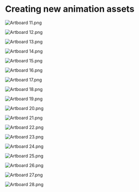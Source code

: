 # Creating new animation assets

<p><img src="https://vertexschool.instructure.com/courses/316/files/21014/preview?verifier=A2UkHC48RCma6K7rkZf0vLiBFgSv6gtw8z3D8id8" alt="Artboard 11.png" data-api-endpoint="https://vertexschool.instructure.com/api/v1/courses/316/files/21014" data-api-returntype="File"></p>
<p><img src="https://vertexschool.instructure.com/courses/316/files/21015/preview?verifier=r72XIWWcDMy9W9Xzd3HAcVEhrLVyu1uPYAIa1Qmt" alt="Artboard 12.png" data-api-endpoint="https://vertexschool.instructure.com/api/v1/courses/316/files/21015" data-api-returntype="File"></p>
<p><img src="https://vertexschool.instructure.com/courses/316/files/21016/preview?verifier=AvuTaYH9iMX8HuvyVc8mtSjTgd00670aqjtBlEVc" alt="Artboard 13.png" data-api-endpoint="https://vertexschool.instructure.com/api/v1/courses/316/files/21016" data-api-returntype="File"></p>
<p><img src="https://vertexschool.instructure.com/courses/316/files/21017/preview?verifier=Psw1F8FXc2yk7JEBE9vHsXtrow9MpzX3OSW7FPpe" alt="Artboard 14.png" data-api-endpoint="https://vertexschool.instructure.com/api/v1/courses/316/files/21017" data-api-returntype="File"></p>
<p><img src="https://vertexschool.instructure.com/courses/316/files/21018/preview?verifier=p00f6j4eiAcHSdXwdolM6xGdxmPS8Y78yKHncRmt" alt="Artboard 15.png" data-api-endpoint="https://vertexschool.instructure.com/api/v1/courses/316/files/21018" data-api-returntype="File"></p>
<p><img src="https://vertexschool.instructure.com/courses/316/files/21019/preview?verifier=FEpJ5qTTAiByw6igNFPv7Ro2ovlz6VpcLnn3vEy4" alt="Artboard 16.png" data-api-endpoint="https://vertexschool.instructure.com/api/v1/courses/316/files/21019" data-api-returntype="File"></p>
<p><img src="https://vertexschool.instructure.com/courses/316/files/21020/preview?verifier=8vVGWypsvu99Dv9ZizyzgivvcSm0P9T09fS0UpNO" alt="Artboard 17.png" data-api-endpoint="https://vertexschool.instructure.com/api/v1/courses/316/files/21020" data-api-returntype="File"></p>
<p><img src="https://vertexschool.instructure.com/courses/316/files/21021/preview?verifier=XLzpC0sRp8T65UkSH7Q0Xdw1hRW67yCWN0HwW7ls" alt="Artboard 18.png" data-api-endpoint="https://vertexschool.instructure.com/api/v1/courses/316/files/21021" data-api-returntype="File"></p>
<p><img src="https://vertexschool.instructure.com/courses/316/files/21022/preview?verifier=xfHudyHj7mdJl4Mzf5hafU3yZ6de2tbCHxyR8D9l" alt="Artboard 19.png" data-api-endpoint="https://vertexschool.instructure.com/api/v1/courses/316/files/21022" data-api-returntype="File"></p>
<p><img src="https://vertexschool.instructure.com/courses/316/files/21023/preview?verifier=R0ZCjMPKElK9NcOcXXPvyJC3vN0NyajKFLcyHt9m" alt="Artboard 20.png" data-api-endpoint="https://vertexschool.instructure.com/api/v1/courses/316/files/21023" data-api-returntype="File"></p>
<p><img src="https://vertexschool.instructure.com/courses/316/files/21024/preview?verifier=FxQvFTwZsQTInTaGEVliIzR9Rmdz88hoHKg1rW3F" alt="Artboard 21.png" data-api-endpoint="https://vertexschool.instructure.com/api/v1/courses/316/files/21024" data-api-returntype="File"></p>
<p><img src="https://vertexschool.instructure.com/courses/316/files/21025/preview?verifier=4q8GScDhBAxHDAkCP7ZFkPANP6PHKGifEz0Y5tlu" alt="Artboard 22.png" data-api-endpoint="https://vertexschool.instructure.com/api/v1/courses/316/files/21025" data-api-returntype="File"></p>
<p><img src="https://vertexschool.instructure.com/courses/316/files/21026/preview?verifier=oR0ImDyrX29hm2AKAFLKzQgwVf3VlvPVFJHl2uxG" alt="Artboard 23.png" data-api-endpoint="https://vertexschool.instructure.com/api/v1/courses/316/files/21026" data-api-returntype="File"></p>
<p><img src="https://vertexschool.instructure.com/courses/316/files/21027/preview?verifier=S3ZNf9bbUJE9dHLcaGwr8Fy5VaTB83ztudsQOIQY" alt="Artboard 24.png" data-api-endpoint="https://vertexschool.instructure.com/api/v1/courses/316/files/21027" data-api-returntype="File"></p>
<p><img src="https://vertexschool.instructure.com/courses/316/files/21028/preview?verifier=5AkNox40rn11e0VBsANqgv5CYZSu447e7WOvWd9v" alt="Artboard 25.png" data-api-endpoint="https://vertexschool.instructure.com/api/v1/courses/316/files/21028" data-api-returntype="File"></p>
<p><img src="https://vertexschool.instructure.com/courses/316/files/21029/preview?verifier=cENMHd0KuYNcV9H555bDX0R8f7DKKMmQW4jTASXN" alt="Artboard 26.png" data-api-endpoint="https://vertexschool.instructure.com/api/v1/courses/316/files/21029" data-api-returntype="File"></p>
<p><img src="https://vertexschool.instructure.com/courses/316/files/21030/preview?verifier=1Xm0v9DO425Y9QdxHuI113VycU9L0wneKJlOjsc1" alt="Artboard 27.png" data-api-endpoint="https://vertexschool.instructure.com/api/v1/courses/316/files/21030" data-api-returntype="File"></p>
<p><img src="https://vertexschool.instructure.com/courses/316/files/21031/preview?verifier=eCVfudPyjIblq6tZkOEAjTkaiKi6xf1VQ212SxHU" alt="Artboard 28.png" data-api-endpoint="https://vertexschool.instructure.com/api/v1/courses/316/files/21031" data-api-returntype="File"></p>